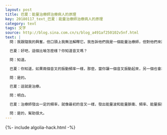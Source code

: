 ```yaml
---
layout: post
title: 巴夏：能量治療師治療病人的原理
key: 20180117_text_巴夏：能量治療師治療病人的原理
category: text
tags: 文字
source: http://blog.sina.com.cn/s/blog_a491af250102v5nf.html
text: |
  問：我跟隨我的興奮，但口頭上我無法解釋它。我告訴他們我是一個能量治療師，但對他們來說那是不夠的，他們並沒有一個類別或⋯.

  巴夏：好吧，這個比喻怎麼樣？你知道音叉嗎？

  問：知道。

  巴夏：你知道，如果兩個音叉的振動頻率一樣，那麼，當你讓一個音叉振動起來，另一個也會以共鳴的方式振動起來。

  問：是的。

  巴夏：這就是治療。

  問：明白。

  巴夏：治療師發出一定的頻率，就像最初的音叉一樣，發出能量波和能量脈衝、頻率、能量振動。任何被吸引到治療師那裡的人，當被要求匹配那個頻率的時候，如果他們匹配了那個頻率，它就代表了他們的更多的自然的自己——在自然的自己中，疾病是不存在的。所以，如果他們接受挑戰，迎接挑戰，真正地匹配治療師釋放出的頻率，他們將會和諧地振動，這樣，他們將會治癒他們自己。這就是能量治療師治療病人的原理。這對你有幫助嗎？

  問：是的，幫助很大。
---
```


{%- include algolia-hack.html -%}
